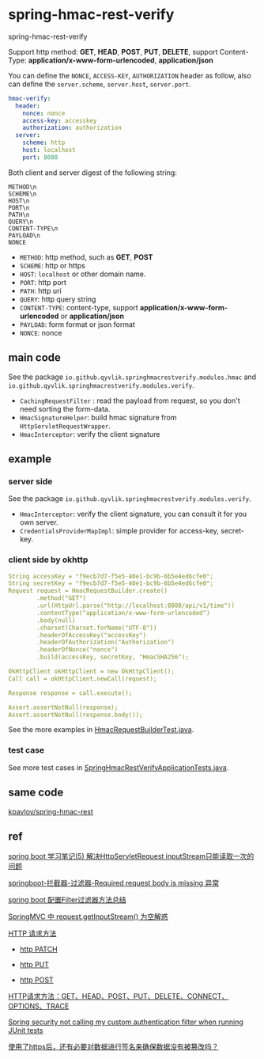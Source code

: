 # spring-hmac-rest-verify

spring-hmac-rest-verify

Support http method: **GET**, **HEAD**, **POST**, **PUT**, **DELETE**, support Content-Type: **application/x-www-form-urlencoded**, **application/json**

You can define the `NONCE`, `ACCESS-KEY`, `AUTHORIZATION` header as follow, also can define the `server.scheme`, `server.host`, `server.port`.

```yaml
hmac-verify:
  header:
    nonce: nonce
    access-key: accesskey
    authorization: authorization
  server:
    scheme: http
    host: localhost
    port: 8080
```

Both client and server digest of the following string:

```text
METHOD\n
SCHEME\n
HOST\n
PORT\n
PATH\n
QUERY\n
CONTENT-TYPE\n
PAYLOAD\n
NONCE
```

- `METHOD`: http method, such as **GET**, **POST**
- `SCHEME`: http or https
- `HOST`: `localhost` or other domain name.
- `PORT`: http port
- `PATH`: http uri
- `QUERY`: http query string
- `CONTENT-TYPE`: content-type, support **application/x-www-form-urlencoded** or **application/json**
- `PAYLOAD`: form format or json format
- `NONCE`: nonce

## main code

See the package `io.github.qyvlik.springhmacrestverify.modules.hmac` 
and `io.github.qyvlik.springhmacrestverify.modules.verify`.

- `CachingRequestFilter` : read the payload from request, so you don't need sorting the form-data.
- `HmacSignatureHelper`: build hmac signature from `HttpServletRequestWrapper`.
- `HmacInterceptor`: verify the client signature

## example

### server side

See the package `io.github.qyvlik.springhmacrestverify.modules.verify`.

- `HmacInterceptor`: verify the client signature, you can consult it for you own server.
- `CredentialsProviderMapImpl`: simple provider for access-key, secret-key.

### client side by okhttp

```yaml
String accessKey = "f9ecb7d7-f5e5-40e1-bc9b-6b5e4ed6cfe0";
String secretKey = "f9ecb7d7-f5e5-40e1-bc9b-6b5e4ed6cfe0";
Request request = HmacRequestBuilder.create()
        .method("GET")
        .url(HttpUrl.parse("http://localhost:8080/api/v1/time"))
        .contentType("application/x-www-form-urlencoded")
        .body(null)
        .charset(Charset.forName("UTF-8"))
        .headerOfAccessKey("accessKey")
        .headerOfAuthorization("Authorization")
        .headerOfNonce("nonce")
        .build(accessKey, secretKey, "HmacSHA256");

OkHttpClient okHttpClient = new OkHttpClient();
Call call = okHttpClient.newCall(request);

Response response = call.execute();

Assert.assertNotNull(response);
Assert.assertNotNull(response.body());
```

See the more examples in [HmacRequestBuilderTest.java](src/test/java/io/github/qyvlik/springhmacrestverify/modules/client/HmacRequestBuilderTest.java).

### test case

See more test cases in [SpringHmacRestVerifyApplicationTests.java](src/test/java/io/github/qyvlik/springhmacrestverify/SpringHmacRestVerifyApplicationTests.java).

## same code

[kpavlov/spring-hmac-rest](https://github.com/kpavlov/spring-hmac-rest)

## ref

[spring boot 学习笔记(5) 解决HttpServletRequest inputStream只能读取一次的问题](https://my.oschina.net/serge/blog/1094063)

[springboot-拦截器-过滤器-Required request body is missing 异常](https://blog.csdn.net/qq_33517683/article/details/78593487)

[spring boot 配置Filter过滤器方法总结](https://blog.csdn.net/testcs_dn/article/details/80265196)

[SpringMVC 中 request.getInputStream() 为空解惑](https://emacsist.github.io/2017/12/04/springmvc-%E4%B8%AD-request.getinputstream-%E4%B8%BA%E7%A9%BA%E8%A7%A3%E6%83%91/)

[HTTP 请求方法](https://developer.mozilla.org/zh-CN/docs/Web/HTTP/Methods)

- [http PATCH](https://developer.mozilla.org/zh-CN/docs/Web/HTTP/Methods/PATCH)

- [http PUT](https://developer.mozilla.org/zh-CN/docs/Web/HTTP/Methods/PUT)

- [http POST](https://developer.mozilla.org/zh-CN/docs/Web/HTTP/Methods/POST)
    
[HTTP请求方法：GET、HEAD、POST、PUT、DELETE、CONNECT、OPTIONS、TRACE](https://itbilu.com/other/relate/EkwKysXIl.html)

[Spring security not calling my custom authentication filter when running JUnit tests](https://stackoverflow.com/questions/30478876/spring-security-not-calling-my-custom-authentication-filter-when-running-junit-t)

[使用了https后，还有必要对数据进行签名来确保数据没有被篡改吗？](https://www.zhihu.com/question/52392988)